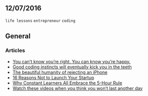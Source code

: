 12/07/2016
----------

`life lessons` `entrepreneur` `coding`

## General

### Articles

- [You can’t know you’re right. You can know you’re happy.](https://medium.com/hi-my-name-is-jon/you-cant-know-you-re-right-you-can-know-you-re-happy-4cbdc4a9711d)
- [Good coding instincts will eventually kick you in the teeth](https://medium.freecodecamp.com/good-coding-instincts-will-eventually-kick-you-in-the-teeth-2b3766897f3f)
- [The beautiful humanity of rejecting an iPhone](https://medium.com/hi-my-name-is-jon/the-beautiful-humanity-of-rejecting-an-iphone-c3600f98d75e)
- [16 Reasons Not to Launch Your Startup](https://medium.com/the-mission/16-reasons-not-to-launch-your-startup-7dcaf7da9fb6)
- [Why Constant Learners All Embrace the 5-Hour Rule](https://medium.com/the-mission/why-constant-learners-all-embrace-the-5-hour-rule-8836f554da1)
- [Watch these videos when you think you won’t last another day](https://medium.com/the-mission/watch-these-videos-when-you-think-you-wont-last-another-day-22ba374cc419)

